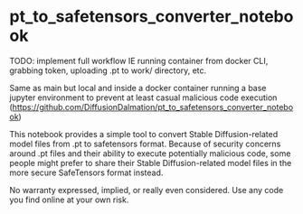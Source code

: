 # pt_to_safetensors_converter_notebook

TODO: implement full workflow IE running container from docker CLI, grabbing token, uploading .pt to work/ directory, etc. 

Same as main but local and inside a docker container running a base jupyter environment to prevent at least casual malicious code execution (https://github.com/DiffusionDalmation/pt_to_safetensors_converter_notebook) 

This notebook provides a simple tool to convert Stable Diffusion-related model files from .pt to safetensors format. Because of security concerns around .pt files and their ability to execute potentially malicious code, some people might prefer to share their Stable Diffusion-related model files in the more secure SafeTensors format instead.

No warranty expressed, implied, or really even considered. Use any code you find online at your own risk.
